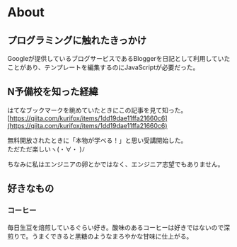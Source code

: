 # About

## プログラミングに触れたきっかけ
Googleが提供しているブログサービスであるBloggerを日記として利用していたことがあり、テンプレートを編集するのにJavaScriptが必要だった。

## N予備校を知った経緯
はてなブックマークを眺めていたときにこの記事を見て知った。  
[https://qiita.com/kurifox/items/1dd19dae11ffa21660c6](https://qiita.com/kurifox/items/1dd19dae11ffa21660c6)

無料開放されたときに「本物が学べる！」と思い受講開始した。  
ただただ楽しいヽ(・∀・ )ﾉ

ちなみに私はエンジニアの卵とかではなく、エンジニア志望でもありません。

## 好きなもの

### コーヒー

毎日生豆を焙煎しているぐらい好き。酸味のあるコーヒーは好きではないので深煎りで。うまくできると黒糖のようなまろやかな甘味に仕上がる。
